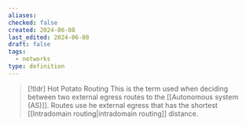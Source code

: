 ```yaml
---
aliases: 
checked: false
created: 2024-06-08
last_edited: 2024-06-08
draft: false
tags:
  - networks
type: definition
---
```

>[!tldr] Hot Potato Routing
> This is the term used when deciding between two external egress routes to the [[Autonomous system (AS)]]. Routes use he external egress that has the shortest [[Intradomain routing|intradomain routing]] distance.


